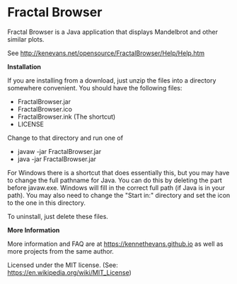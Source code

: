 # Fractal Browser

Fractal Browser is a Java application that displays Mandelbrot and other similar plots.

See http://kenevans.net/opensource/FractalBrowser/Help/Help.htm

**Installation**

If you are installing from a download, just unzip the files into a directory somewhere convenient.  You should have the following files:
* FractalBrowser.jar
* FractalBrowser.ico
* FractalBrowser.ink (The shortcut)
* LICENSE

Change to that directory and run one of
* javaw -jar FractalBrowser.jar
* java -jar FractalBrowser.jar


For Windows there is a shortcut that does essentially this, but you may have to change the full pathname for Java.  You can do this by deleting the part before javaw.exe.  Windows will fill in the correct full path (if Java is in your path).  You may also need to change the "Start in:" directory and set the icon to the one in this directory.

To uninstall, just delete these files.

**More Information**

More information and FAQ are at https://kennethevans.github.io as well as more projects from the same author.

Licensed under the MIT license. (See: https://en.wikipedia.org/wiki/MIT_License)